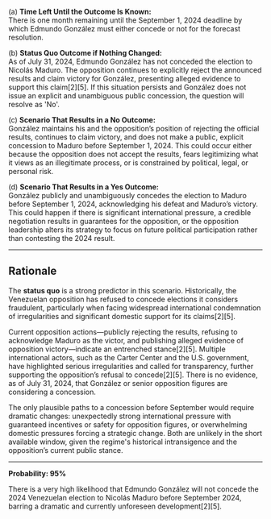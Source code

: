 (a) **Time Left Until the Outcome Is Known:**  
There is one month remaining until the September 1, 2024 deadline by which Edmundo González must either concede or not for the forecast resolution.

(b) **Status Quo Outcome if Nothing Changed:**  
As of July 31, 2024, Edmundo González has not conceded the election to Nicolás Maduro. The opposition continues to explicitly reject the announced results and claim victory for González, presenting alleged evidence to support this claim[2][5]. If this situation persists and González does not issue an explicit and unambiguous public concession, the question will resolve as 'No'.

(c) **Scenario That Results in a No Outcome:**  
González maintains his and the opposition’s position of rejecting the official results, continues to claim victory, and does not make a public, explicit concession to Maduro before September 1, 2024. This could occur either because the opposition does not accept the results, fears legitimizing what it views as an illegitimate process, or is constrained by political, legal, or personal risk.

(d) **Scenario That Results in a Yes Outcome:**  
González publicly and unambiguously concedes the election to Maduro before September 1, 2024, acknowledging his defeat and Maduro’s victory. This could happen if there is significant international pressure, a credible negotiation results in guarantees for the opposition, or the opposition leadership alters its strategy to focus on future political participation rather than contesting the 2024 result.

---

## Rationale

The **status quo** is a strong predictor in this scenario. Historically, the Venezuelan opposition has refused to concede elections it considers fraudulent, particularly when facing widespread international condemnation of irregularities and significant domestic support for its claims[2][5]. 

Current opposition actions—publicly rejecting the results, refusing to acknowledge Maduro as the victor, and publishing alleged evidence of opposition victory—indicate an entrenched stance[2][5]. Multiple international actors, such as the Carter Center and the U.S. government, have highlighted serious irregularities and called for transparency, further supporting the opposition’s refusal to concede[2][5]. There is no evidence, as of July 31, 2024, that González or senior opposition figures are considering a concession.

The only plausible paths to a concession before September would require dramatic changes: unexpectedly strong international pressure with guaranteed incentives or safety for opposition figures, or overwhelming domestic pressures forcing a strategic change. Both are unlikely in the short available window, given the regime's historical intransigence and the opposition’s current public stance.

---

**Probability: 95%**

There is a very high likelihood that Edmundo González will not concede the 2024 Venezuelan election to Nicolás Maduro before September 2024, barring a dramatic and currently unforeseen development[2][5].